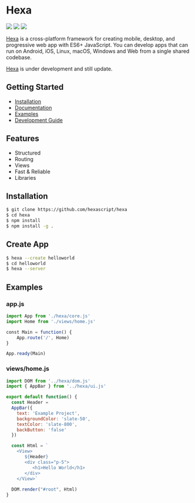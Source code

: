 # Hexa

<p><img src="https://img.shields.io/badge/node-v10.15.3-green"> <img src="https://img.shields.io/badge/lang-javascript-yellow"> <img src="https://img.shields.io/badge/license-MIT-success"></p>

[Hexa](https://github.com/hexascript/hexa) is a cross-platform framework for creating mobile, desktop, and progressive web app with ES6+ JavaScript. You can develop apps that can run on Android, iOS, Linux, macOS, Windows and Web from a single shared codebase.

[Hexa](https://github.com/hexascript/hexa) is under development and still update.

## Getting Started ##

* [Installation]()
* [Documentation]()
* [Examples]()
* [Development Guide]()

## Features ##

* Structured
* Routing
* Views
* Fast & Reliable
* Libraries

## Installation
```bash
$ git clone https://github.com/hexascript/hexa
$ cd hexa
$ npm install
$ npm install -g .
```

## Create App ##
```bash
$ hexa --create helloworld
$ cd helloworld
$ hexa --server
```

## Examples ##

### app.js ###
```js
import App from './hexa/core.js'
import Home from './views/home.js'

const Main = function() {
    App.route('/', Home)
}

App.ready(Main)

```

### views/home.js ###
```js
import DOM from '../hexa/dom.js'
import { AppBar } from '../hexa/ui.js'

export default function() {
  const Header =
  AppBar({
    text: 'Example Project',
    backgroundColor: 'slate-50',
    textColor: 'slate-800',
    backButton: 'false'
  })

  const Html = `
    <View>
       ${Header}
       <div class="p-5">
          <h1>Hello World</h1>
       </div>
    </View>`
  
  DOM.render("#root", Html)
}
```